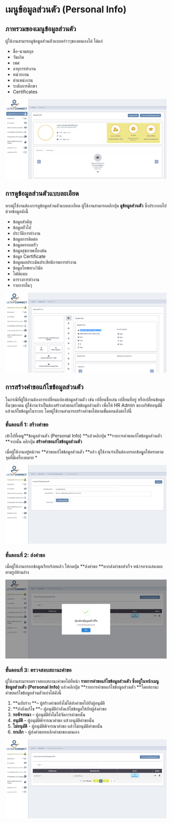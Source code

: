 # เมนูข้อมูลส่วนตัว (Personal Info)

## ภาพรวมของเมนูข้อมูลส่วนตัว

ผู้ใช้งานสามารถดูข้อมูลส่วนตัวแบบคร่าวๆของตนเองได้ ได้แก่

* ชื่อ-นามสกุล
* วันเกิด
* เพศ
* อายุการทำงาน
* หน่วยงาน
* ตำแหน่งงาน
* ระดับการศึกษา
* Certificates

![หน้าจอเมนูข้อมูลส่วนตัว](<../.gitbook/assets/image (49).png>)

## การดูข้อมูลส่วนตัวแบบละเอียด

หากผู้ใช้งานต้องการดูข้อมูลส่วนตัวแบบละเอียด ผู้ใช้งานสามารถคลิกปุ่ม **ดูข้อมูลส่วนตัว** ซึ่งประกอบไปด้วยข้อมูลดังนี้

* ข้อมูลสำคัญ
* ข้อมูลทั่วไป
* ประวัติการทำงาน
* ข้อมูลการติดต่อ
* ข้อมูลครอบครัว
* ข้อมูลสุขภาพเบื้องต้น
* ข้อมูล Certificate
* ข้อมูลผลประเมินประสิทธิภาพการทำงาน
* ข้อมูลโทษทางวินัย
* ไฟล์แนบ
* ตารางการทำงาน
* รายการอื่นๆ

![หน้าจอเมนูข้อมูลส่วนตัวแบบละเอียด](<../.gitbook/assets/image (50).png>)

## การสร้างคำขอแก้ไขข้อมูลส่วนตัว

ในกรณีที่ผู้ใช้งานต้องการเปลี่ยนแปลงข้อมูลส่วนตัว เช่น เปลี่ยนชื่อเล่น เปลี่ยนที่อยู่ หรือเปลี่ยนข้อมูลอื่นๆของตน ผู้ใช้งานจำเป็นต้องสร้างคำขอแก้ไขข้อมูลส่วนตัว เพื่อให้ HR Admin ของบริษัทอนุมัติแล้วแก้ไขข้อมูลในระบบ โดยผู้ใช้งานสามารถสร้างคำขอได้ตามขั้นตอนดังต่อไปนี้

### ขั้นตอนที่ 1: สร้างคำขอ

เข้าไปที่เมนู**ข้อมูลส่วนตัว (Personal Info) **แล้วคลิกปุ่ม **รายการคำขอแก้ไขข้อมูลส่วนตัว **จากนั้น คลิกปุ่ม **สร้างคำขอแก้ไขข้อมูลส่วนตัว**

เมื่อผู้ใช้งานอยู่หน้าจอ **คำขอแก้ไขข้อมูลส่วนตัว **แล้ว ผู้ใช้งานจำเป็นต้องกรอกข้อมููลให้ครบตามจุดที่มีเครื่องหมาย  \*

![หน้าจอคำขอแก้ไขข้อมูลส่วนตัว](<../.gitbook/assets/image (51).png>)

### ขั้นตอนที่ 2: ส่งคำขอ

เมื่อผู้ใช้งานกรอกข้อมูลเรียบร้อยแล้ว ให้กดปุ่ม **ส่งคำขอ **หากส่งคำขอสำเร็จ หน้าจอจะแสดงผลตามรูปด้านล่าง

![](<../.gitbook/assets/image (52).png>)

### ขั้นตอนที่ 3: ตรวจสอบสถานะคำขอ

ผู้ใช้งานสามารถตรวจสอบสถานะคำขอได้ที่หน้า **รายการคำขอแก้ไขข้อมูลส่วนตัว **ซึ่งอยู่ในหน้าเมนู** ข้อมูลส่วนตัว** **(Personal Info)** แล้วคลิกปุ่ม **รายการคำขอแก้ไขข้อมูลส่วนตัว **โดยสถานะคำขอแก้ไขข้อมูลส่วนตัวแบ่งได้ดังนี้&#x20;

1. **ฉบับร่าง **– ผู้สร้างคำขอยังไม่ได้ส่งคำขอไปยังผู้อนุมัติ
2. **กำลังแก้ไข **– ผู้อนุมัติกำลังแก้ไขข้อมูลให้กับผู้ส่งคำขอ
3. **รอพิจารณา** – ผู้อนุมัติยังไม่ได้จัดการคำขอนั้น
4. **อนุมัติ** – ผู้อนุมัติพิจารณาคำขอ แล้วอนุมัติคำขอนั้น
5. **ไม่อนุมัติ** - ผู้อนุมัติพิจารณาคำขอ แล้วไม่อนุมัติคำขอนั้น&#x20;
6. **ยกเลิก** - ผู้ส่งคำขอยกเลิกคำขอของตนเอง

![หน้าจอรายการคำขอแก้ไขข้อมูลส่วนตัว](<../.gitbook/assets/image (53).png>)
